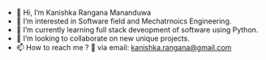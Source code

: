- 👋 Hi, I’m Kanishka Rangana Mananduwa
- 👀 I’m interested in Software field and Mechatrnoics Engineering.
- 🌱 I’m currently learning full stack deveopment of software using Python.
- 💞️ I’m looking to collaborate on new unique projects.
- 📫 How to reach me ?
:email: via email: kanishka.rangana@gmail.com

<!---
KRMananduwa/KRMananduwa is a ✨ special ✨ repository because its `README.md` (this file) appears on your GitHub profile.
You can click the Preview link to take a look at your changes.
--->
